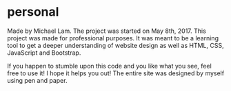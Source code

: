 # personal
Made by Michael Lam. The project was started on May 8th, 2017.
This project was made for professional purposes. It was meant
to be a learning tool to get a deeper understanding of website
design as well as HTML, CSS, JavaScript and Bootstrap.

If you happen to stumble upon this code and you like what you
see, feel free to use it! I hope it helps you out! The entire site was designed by myself using pen and paper.
